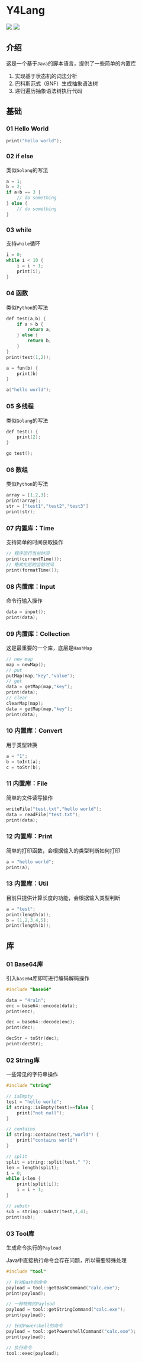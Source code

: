 # Y4Lang

![](https://img.shields.io/badge/build-passing-brightgreen)
![](https://img.shields.io/badge/Java-8-red)

## 介绍

这是一个基于`Java`的脚本语言，提供了一些简单的内置库
1. 实现基于状态机的词法分析
2. 巴科斯范式（BNF）生成抽象语法树
3. 递归遍历抽象语法树执行代码

## 基础

### 01 Hello World

```cpp
print("hello world");
```

### 02 if else

类似`Golang`的写法

```cpp
a = 1;
b = 2;
if a+b == 3 {
    // do something
} else {
    // do something
}
```

### 03 while

支持`while`循环

```cpp
i = 0;
while i < 10 {
    i = i + 1;
    print(i);
}
```

### 04 函数

类似`Python`的写法

```cpp
def test(a,b) {
    if a > b {
        return a;
    } else {
        return b;
    }
}
print(test(1,2));

a = fun(b) {
    print(b)
}

a("hello world");
```

### 05 多线程

类似`Golang`的写法

```cpp
def test() {
    print(2);
}

go test();
```

### 06 数组

类似`Python`的写法

```cpp
array = [1,2,3];
print(array);
str = ["test1","test2","test3"]
print(str);
```

### 07 内置库：Time

支持简单的时间获取操作

```cpp
// 程序运行当前时间
print(currentTime());
// 格式化后的当前时间
print(formatTime());
```

### 08 内置库：Input

命令行输入操作

```cpp
data = input();
print(data);
```

### 09 内置库：Collection

这是最重要的一个库，底层是`HashMap`

```cpp
// new map
map = newMap();
// put
putMap(map,"key","value");
// get
data = getMap(map,"key");
print(data);
// clear
clearMap(map);
data = getMap(map,"key");
print(data);
```

### 10 内置库：Convert

用于类型转换

```cpp
a = "1";
b = toInt(a);
c = toStr(b);
```

### 11 内置库：File

简单的文件读写操作

```cpp
writeFile("test.txt","hello world");
data = readFile("test.txt");
print(data);
```

### 12 内置库：Print

简单的打印函数，会根据输入的类型判断如何打印

```cpp
a = "hello world";
print(a);
```

### 13 内置库：Util

目前只提供计算长度的功能，会根据输入类型判断

```cpp
a = "test";
print(length(a));
b = [1,2,3,4,5];
print(length(b));
```

## 库

### 01 Base64库

引入`base64`库即可进行编码解码操作

```cpp
#include "base64"

data = "4ra1n";
enc = base64::encode(data);
print(enc);

dec = base64::decode(enc);
print(dec);

decStr = toStr(dec);
print(decStr);
```

### 02 String库

一些常见的字符串操作

```cpp
#include "string"

// isEmpty
test = "hello world";
if string::isEmpty(test)==false {
    print("not null");
}

// contains
if string::contains(test,"world") {
    print("contains world")
}

// split
split = string::split(test," ");
len = length(split);
i = 0;
while i<len {
    print(split[i]);
    i = i + 1;
}

// substr
sub = string::substr(test,1,4);
print(sub);
```

### 03 Tool库

生成命令执行的`Payload`

Java中直接执行命令会存在问题，所以需要特殊处理

```cpp
#include "tool"

// 针对Bash的命令
payload = tool::getBashCommand("calc.exe");
print(payload);

// 一种特殊的Payload
payload = tool::getStringCommand("calc.exe");
print(payload);

// 针对Powershell的命令
payload = tool::getPowershellCommand("calc.exe");
print(payload);

// 执行命令
tool::exec(payload);
```
